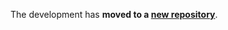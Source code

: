 The development has **moved to a [new repository](https://github.com/Fantom-foundation/opera-sfc)**.
